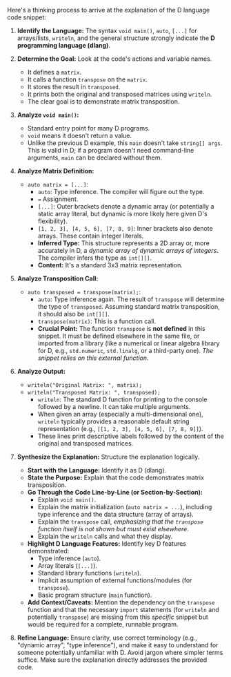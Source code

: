 Here's a thinking process to arrive at the explanation of the D language code snippet:

1.  **Identify the Language:** The syntax `void main()`, `auto`, `[...]` for arrays/lists, `writeln`, and the general structure strongly indicate the **D programming language (dlang)**.

2.  **Determine the Goal:** Look at the code's actions and variable names.
    *   It defines a `matrix`.
    *   It calls a function `transpose` on the `matrix`.
    *   It stores the result in `transposed`.
    *   It prints both the original and transposed matrices using `writeln`.
    *   The clear goal is to demonstrate matrix transposition.

3.  **Analyze `void main()`:**
    *   Standard entry point for many D programs.
    *   `void` means it doesn't return a value.
    *   Unlike the previous D example, this `main` doesn't take `string[] args`. This is valid in D; if a program doesn't need command-line arguments, `main` can be declared without them.

4.  **Analyze Matrix Definition:**
    *   `auto matrix = [...]`:
        *   `auto`: Type inference. The compiler will figure out the type.
        *   `=` Assignment.
        *   `[...]`: Outer brackets denote a dynamic array (or potentially a static array literal, but dynamic is more likely here given D's flexibility).
        *   `[1, 2, 3], [4, 5, 6], [7, 8, 9]`: Inner brackets also denote arrays. These contain integer literals.
        *   **Inferred Type:** This structure represents a 2D array or, more accurately in D, a *dynamic array of dynamic arrays of integers*. The compiler infers the type as `int[][]`.
        *   **Content:** It's a standard 3x3 matrix representation.

5.  **Analyze Transposition Call:**
    *   `auto transposed = transpose(matrix);`:
        *   `auto`: Type inference again. The result of `transpose` will determine the type of `transposed`. Assuming standard matrix transposition, it should also be `int[][]`.
        *   `transpose(matrix)`: This is a function call.
        *   **Crucial Point:** The function `transpose` is **not defined** in this snippet. It must be defined elsewhere in the same file, or imported from a library (like a numerical or linear algebra library for D, e.g., `std.numeric`, `std.linalg`, or a third-party one). *The snippet relies on this external function.*

6.  **Analyze Output:**
    *   `writeln("Original Matrix: ", matrix);`
    *   `writeln("Transposed Matrix: ", transposed);`
        *   `writeln`: The standard D function for printing to the console followed by a newline. It can take multiple arguments.
        *   When given an array (especially a multi-dimensional one), `writeln` typically provides a reasonable default string representation (e.g., `[[1, 2, 3], [4, 5, 6], [7, 8, 9]]`).
        *   These lines print descriptive labels followed by the content of the original and transposed matrices.

7.  **Synthesize the Explanation:** Structure the explanation logically.
    *   **Start with the Language:** Identify it as D (dlang).
    *   **State the Purpose:** Explain that the code demonstrates matrix transposition.
    *   **Go Through the Code Line-by-Line (or Section-by-Section):**
        *   Explain `void main()`.
        *   Explain the matrix initialization (`auto matrix = ...`), including type inference and the data structure (array of arrays).
        *   Explain the `transpose` call, *emphasizing that the `transpose` function itself is not shown but must exist elsewhere*.
        *   Explain the `writeln` calls and what they display.
    *   **Highlight D Language Features:** Identify key D features demonstrated:
        *   Type inference (`auto`).
        *   Array literals (`[...]`).
        *   Standard library functions (`writeln`).
        *   Implicit assumption of external functions/modules (for `transpose`).
        *   Basic program structure (`main` function).
    *   **Add Context/Caveats:** Mention the dependency on the `transpose` function and that the necessary `import` statements (for `writeln` and potentially `transpose`) are missing from this *specific* snippet but would be required for a complete, runnable program.

8.  **Refine Language:** Ensure clarity, use correct terminology (e.g., "dynamic array", "type inference"), and make it easy to understand for someone potentially unfamiliar with D. Avoid jargon where simpler terms suffice. Make sure the explanation directly addresses the provided code.